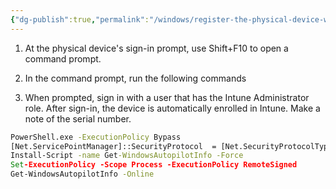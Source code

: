 ```yaml
---
{"dg-publish":true,"permalink":"/windows/register-the-physical-device-with-windows-autopilot/","tags":["public","windows","windows365"],"noteIcon":"1","created":"2023-11-21T11:05:23.978+01:00","updated":"2023-11-21T11:06:43.608+01:00"}
---
```


1. At the physical device's sign-in prompt, use Shift+F10 to open a command prompt.
 
2. In the command prompt, run the following commands

3. When prompted, sign in with a user that has the Intune Administrator role. After sign-in, the device is automatically enrolled in Intune. Make a note of the serial number.

```cmd
PowerShell.exe -ExecutionPolicy Bypass 
[Net.ServicePointManager]::SecurityProtocol  = [Net.SecurityProtocolType]::Tls12 
Install-Script -name Get-WindowsAutopilotInfo -Force 
Set-ExecutionPolicy -Scope Process -ExecutionPolicy RemoteSigned 
Get-WindowsAutopilotInfo -Online
```